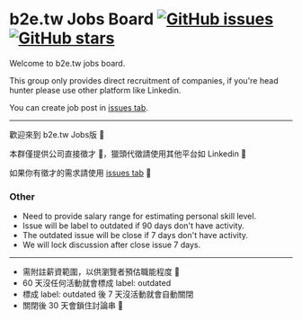 # b2e.tw Jobs Board [![GitHub issues](https://img.shields.io/github/issues-raw/b2etw/jobs.svg)](https://github.com/b2etw/jobs/issues?q=is%3Aissue+is%3Aopen+) [![GitHub stars](https://img.shields.io/github/stars/b2etw/jobs.svg)](https://github.com/b2etw/jobs/stargazers)

Welcome to b2e.tw jobs board.

This group only provides direct recruitment of companies, if you're head hunter please use other platform like Linkedin.

You can create job post in [issues tab](https://github.com/b2etw/jobs/issues).

- - -

歡迎來到 b2e.tw Jobs版 👏

本群僅提供公司直接徵才 👀，獵頭代徵請使用其他平台如 Linkedin 💎

如果你有徵才的需求請使用 [issues tab](https://github.com/b2etw/jobs/issues) 🙏

### Other
* Need to provide salary range for estimating personal skill level.
* Issue will be label to outdated if 90 days don't have activity.
* The outdated issue will be close if 7 days don't have activity.
* We will lock discussion after close issue 7 days.

- - -

* 需附註薪資範圍，以供瀏覽者預估職能程度 💪
* 60 天沒任何活動就會標成 label: outdated
* 標成 label: outdated 後 7 天沒活動就會自動關閉
* 關閉後 30 天會鎖住討論串 🚫
